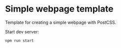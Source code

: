 # Simple webpage template
Template for creating a simple webpage with PostCSS.

Start dev server:
```
npm run start
```
